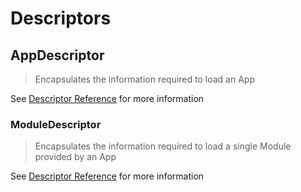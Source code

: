 # Descriptors

## AppDescriptor

  > Encapsulates the information required to load an App

See [Descriptor Reference](../../dockui.app.yml) for more information

### ModuleDescriptor

> Encapsulates the information required to load a single Module provided by an App

See [Descriptor Reference](../../dockui.app.yml) for more information